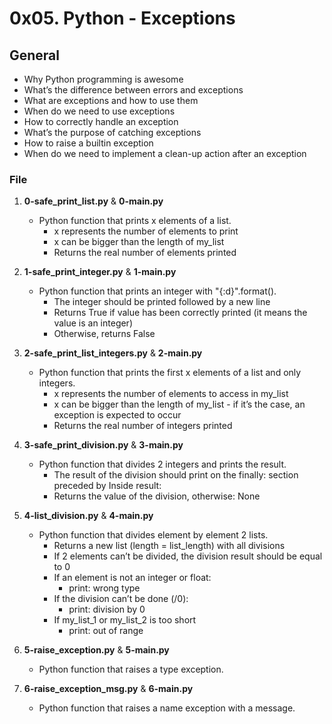 # 0x05. Python - Exceptions

## General
   - Why Python programming is awesome
   - What’s the difference between errors and exceptions
   - What are exceptions and how to use them
   - When do we need to use exceptions
   - How to correctly handle an exception
   - What’s the purpose of catching exceptions
   - How to raise a builtin exception
   - When do we need to implement a clean-up action after an exception

### File
1. **0-safe_print_list.py** & **0-main.py**
   - Python function that prints x elements of a list.
     - x represents the number of elements to print
     - x can be bigger than the length of my_list
     - Returns the real number of elements printed

2. **1-safe_print_integer.py** & **1-main.py**
   - Python function that prints an integer with "{:d}".format().
     - The integer should be printed followed by a new line
     - Returns True if value has been correctly printed (it means the value is an integer)
     - Otherwise, returns False

3. **2-safe_print_list_integers.py** & **2-main.py**
   - Python function that prints the first x elements of a list and only integers.
     - x represents the number of elements to access in my_list
     - x can be bigger than the length of my_list - if it’s the case, an exception is expected to occur
     - Returns the real number of integers printed

4. **3-safe_print_division.py** & **3-main.py**
   - Python function that divides 2 integers and prints the result.
     - The result of the division should print on the finally: section preceded by Inside result:
     - Returns the value of the division, otherwise: None

5. **4-list_division.py** & **4-main.py**
   - Python function that divides element by element 2 lists.
     - Returns a new list (length = list_length) with all divisions
     - If 2 elements can’t be divided, the division result should be equal to 0
     - If an element is not an integer or float:
       - print: wrong type
     - If the division can’t be done (/0):
       - print: division by 0
     - If my_list_1 or my_list_2 is too short
       - print: out of range

6. **5-raise_exception.py** & **5-main.py**
   - Python function that raises a type exception.

7. **6-raise_exception_msg.py** & **6-main.py**
   - Python function that raises a name exception with a message.

